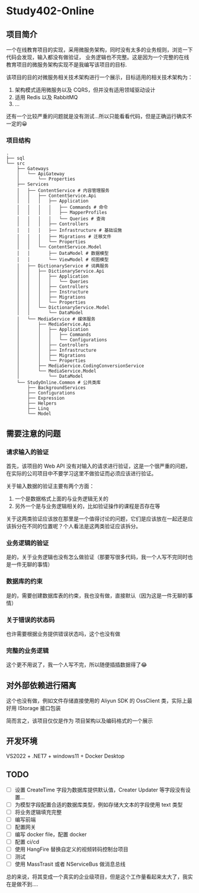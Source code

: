 # Study402-Online

## 项目简介

一个在线教育项目的实现，采用微服务架构，同时没有太多的业务规则，浏览一下代码会发现，输入都没有做验证，
业务逻辑也不完整。这是因为一个完整的在线教育项目的微服务架构实现不是我编写该项目的目标.

该项目的目的对微服务相关技术架构进行一个展示，目标适用的相关技术架构为：

1. 架构模式适用微服务以及 CQRS，但并没有适用领域驱动设计
2. 适用 Redis 以及 RabbitMQ
3. ...

还有一个比较严重的问题就是没有测试...所以只能看看代码，但是正确运行确实不一定的😀

### 项目结构
```
.
├── sql
└── src
    ├── Gateways
    │   └── ApiGateway
    │       └── Properties
    ├── Services
    │   ├── ContentService # 内容管理服务
    │   │   ├── ContentService.Api 
    │   │   │   ├── Application
    │   │   │   │   ├── Commands # 命令
    │   │   │   │   ├── MapperProfiles
    │   │   │   │   └── Queries # 查询
    │   │   │   ├── Controllers
    │   │   │   ├── Infrastructure # 基础设施
    │   │   │   ├── Migrations # 迁移文件
    │   │   │   └── Properties
    │   │   └── ContentService.Model
    │   │       ├── DataModel # 数据模型
    │   │       └── ViewModel # 视图模型
    │   ├── DictionaryService # 词典服务
    │   │   ├── DictionaryService.Api
    │   │   │   ├── Application
    │   │   │   │   └── Queries
    │   │   │   ├── Controllers
    │   │   │   ├── Instructure
    │   │   │   ├── Migrations
    │   │   │   └── Properties
    │   │   └── DictionaryService.Model
    │   │       └── DataModel
    │   └── MediaService # 媒体服务
    │       ├── MediaService.Api
    │       │   ├── Application
    │       │   │   ├── Commands
    │       │   │   └── Configurations
    │       │   ├── Controllers
    │       │   ├── Infrastructure
    │       │   ├── Migrations
    │       │   └── Properties
    │       ├── MediaService.CodingConversionService
    │       └── MediaService.Model
    │           └── DataModel
    └── StudyOnline.Common # 公共类库
        ├── BackgroundServices
        ├── Configurations
        ├── Expression
        ├── Helpers
        ├── Linq
        └── Model
```

## 需要注意的问题

### 请求输入的验证

首先，该项目的 Web API 没有对输入的请求进行验证，这是一个很严重的问题，在实际的公司项目中不要学习这里不做验证而必须应该进行验证。

关于输入数据的验证主要有两个方面：

1. 一个是数据格式上面的与业务逻辑无关的
2. 另外一个是与业务逻辑相关的，比如验证操作的课程是否存在等

关于这两类验证应该放在那里是一个值得讨论的问题，它们是应该放在一起还是应该拆分在不同的位置呢？个人看法是这两类验证应该拆分。

### 业务逻辑的验证

是的，关于业务逻辑也没有怎么做验证（那要写很多代码，我一个人写不完同时也是一件无聊的事情）

### 数据库的约束

是的，需要创建数据库表的约束，我也没有做，直接默认（因为这是一件无聊的事情）

### 关于错误的状态码

也许需要根据业务提供错误状态吗，这个也没有做

### 完整的业务逻辑

这个更不用说了，我一个人写不完，所以随便插插数据得了😂

## 对外部依赖进行隔离

这个也没有做，例如文件存储直接使用的 Aliyun SDK 的 OssClient 类，实际上最好用 IStorage 接口包装

简而言之，该项目仅仅是作为 项目架构以及编码格式的一个展示

## 开发环境

VS2022 + .NET7 + windows11 + Docker Desktop

## TODO

- [ ] 设置 CreateTime 字段为数据库提供默认值，Creater Updater 等字段没有设置...
- [ ] 为模型字段配置合适的数据库类型，例如存储大文本的字段使用 text 类型
- [ ] 将业务逻辑填充完整
- [ ] 编写前端
- [ ] 配置网关
- [ ] 编写 docker file，配置 docker
- [ ] 配置 ci/cd
- [ ] 使用 HangFire 替换自定义的视频转码控制台项目
- [ ] 测试
- [ ] 使用 MassTrasit 或者 NServiceBus 做消息总线

总的来说，将其变成一个真实的企业级项目，但是这个工作量看起来太大了，我实在是做不到....

